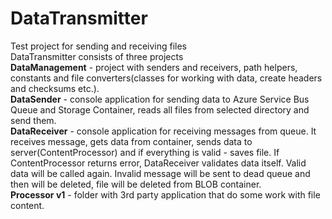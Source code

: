 # DataTransmitter
Test project for sending and receiving files<br />
DataTransmitter consists of three projects<br />
<b>DataManagement</b> - project with senders and receivers, path helpers, constants and file converters(classes for working with data, create headers and checksums etc.).<br />
<b>DataSender</b> - console application for sending data to Azure Service Bus Queue and Storage Container, reads all files from selected directory and send them.<br />
<b>DataReceiver</b> - console application for receiving messages from queue. It receives message, gets data from container, sends data to server(ContentProcessor) and if everything is valid - saves file. If ContentProcessor returns error, DataReceiver validates data itself. Valid data will be called again. Invalid message will be sent to dead queue and then will be deleted, file will be deleted from BLOB container.<br />
<b>Processor v1</b> - folder with 3rd party application that do some work with file content.<br />

